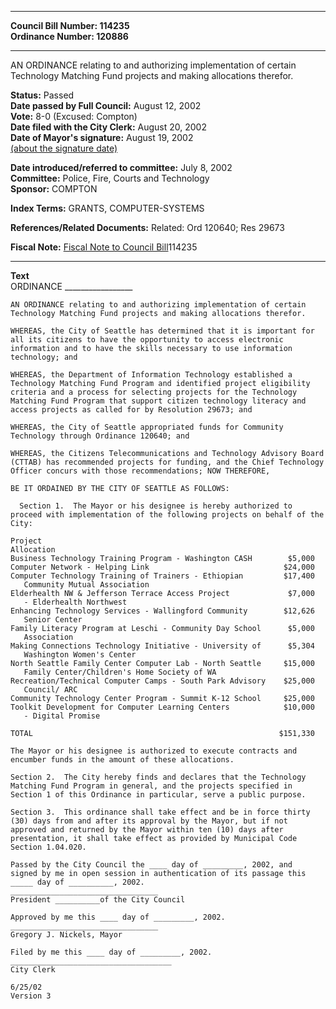 * * * * *  
  
**Council Bill Number: [](#h0)[](#h2)114235**   
**Ordinance Number: 120886**  
  
* * * * *  
  
AN ORDINANCE relating to and authorizing implementation of certain Technology Matching Fund projects and making allocations therefor.  
  
**Status:** Passed   
**Date passed by Full Council:** August 12, 2002   
**Vote:** 8-0 (Excused: Compton)   
**Date filed with the City Clerk:** August 20, 2002   
**Date of Mayor's signature:** August 19, 2002   
[(about the signature date)](/~public/approvaldate.htm)   
  
  
**Date introduced/referred to committee:** July 8, 2002   
**Committee:** Police, Fire, Courts and Technology   
**Sponsor:** COMPTON   
  
**Index Terms:** GRANTS, COMPUTER-SYSTEMS  
  
**References/Related Documents:** Related: Ord 120640; Res 29673  
  
**Fiscal Note:** [Fiscal Note to Council Bill](http://clerk.seattle.gov/~public/fnote/114235.htm)[](#h1)[](#h3)114235  
  
* * * * *  
  
**Text**  
    ORDINANCE _________________  
  
    AN ORDINANCE relating to and authorizing implementation of certain  
    Technology Matching Fund projects and making allocations therefor.  
  
    WHEREAS, the City of Seattle has determined that it is important for  
    all its citizens to have the opportunity to access electronic  
    information and to have the skills necessary to use information  
    technology; and  
  
    WHEREAS, the Department of Information Technology established a  
    Technology Matching Fund Program and identified project eligibility  
    criteria and a process for selecting projects for the Technology  
    Matching Fund Program that support citizen technology literacy and  
    access projects as called for by Resolution 29673; and  
  
    WHEREAS, the City of Seattle appropriated funds for Community  
    Technology through Ordinance 120640; and  
  
    WHEREAS, the Citizens Telecommunications and Technology Advisory Board  
    (CTTAB) has recommended projects for funding, and the Chief Technology  
    Officer concurs with those recommendations; NOW THEREFORE,  
  
    BE IT ORDAINED BY THE CITY OF SEATTLE AS FOLLOWS:  
  
      Section 1.  The Mayor or his designee is hereby authorized to  
    proceed with implementation of the following projects on behalf of the  
    City:  
  
    Project                                                      Allocation  
    Business Technology Training Program - Washington CASH        $5,000  
    Computer Network - Helping Link                              $24,000  
    Computer Technology Training of Trainers - Ethiopian         $17,400  
       Community Mutual Association  
    Elderhealth NW & Jefferson Terrace Access Project             $7,000  
       - Elderhealth Northwest  
    Enhancing Technology Services - Wallingford Community        $12,626  
       Senior Center  
    Family Literacy Program at Leschi - Community Day School      $5,000  
       Association  
    Making Connections Technology Initiative - University of      $5,304  
       Washington Women's Center  
    North Seattle Family Center Computer Lab - North Seattle     $15,000  
       Family Center/Children's Home Society of WA  
    Recreation/Technical Computer Camps - South Park Advisory    $25,000  
       Council/ ARC  
    Community Technology Center Program - Summit K-12 School     $25,000  
    Toolkit Development for Computer Learning Centers            $10,000  
       - Digital Promise  
  
    TOTAL                                                       $151,330  
  
    The Mayor or his designee is authorized to execute contracts and  
    encumber funds in the amount of these allocations.  
  
    Section 2.  The City hereby finds and declares that the Technology  
    Matching Fund Program in general, and the projects specified in  
    Section 1 of this Ordinance in particular, serve a public purpose.  
  
    Section 3.  This ordinance shall take effect and be in force thirty  
    (30) days from and after its approval by the Mayor, but if not  
    approved and returned by the Mayor within ten (10) days after  
    presentation, it shall take effect as provided by Municipal Code  
    Section 1.04.020.  
  
    Passed by the City Council the ____ day of _________, 2002, and  
    signed by me in open session in authentication of its passage this  
    _____ day of __________, 2002.  
    _________________________________  
    President __________of the City Council  
  
    Approved by me this ____ day of _________, 2002.  
    _________________________________  
    Gregory J. Nickels, Mayor  
  
    Filed by me this ____ day of _________, 2002.  
    ____________________________________  
    City Clerk  
  
    6/25/02  
    Version 3  
